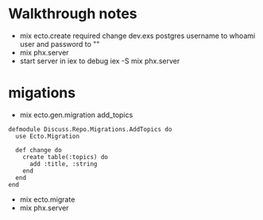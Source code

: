 # Walkthrough notes
- mix ecto.create required change dev.exs postgres username to whoami user and password to ""
- mix phx.server
- start server in iex to debug iex -S mix phx.server

# migations
- mix ecto.gen.migration add_topics       
```
defmodule Discuss.Repo.Migrations.AddTopics do
  use Ecto.Migration

  def change do
    create table(:topics) do
      add :title, :string
    end
  end
end
```
- mix ecto.migrate
- mix phx.server